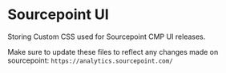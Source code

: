 # Sourcepoint UI

Storing Custom CSS used for Sourcepoint CMP UI releases.

Make sure to update these files to reflect any changes made on sourcepoint: 
`https://analytics.sourcepoint.com/`
